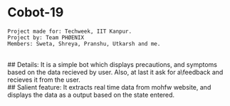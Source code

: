 # Cobot-19
``` 
Project made for: Techweek, IIT Kanpur.
Project by: Team PHØENIX
Members: Sweta, Shreya, Pranshu, Utkarsh and me. 
```
<br>
## Details:
It is a simple bot which displays precautions, and symptoms based on the data recieved by user. Also, at last it ask for a\feedback and recieves it from the user.
<br>
## Salient feature:
It extracts real time data from mohfw website, and displays the data as a output based on the state entered.
